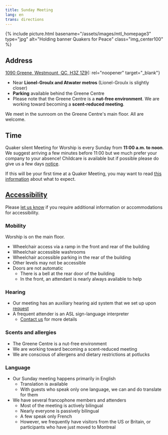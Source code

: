 ```yaml
---
title: Sunday Meeting
lang: en
trans: directions
---
```

{% include picture.html basename="/assets/images/mtl_homepage3" type="jpg" alt="Holding banner Quakers for Peace" class="img_center100" %}

## Address

[1090 Greene, Westmount, QC, H3Z 1Z9](https://www.google.com/maps/search/1090%20Greene,%20Westmount,%20QC,%20H3Z%201Z9){: rel="noopener" target="_blank"}

* Near **Lionel-Groulx and Atwater metros** (Lionel-Groulx is slightly closer)
* **Parking** available behind the Greene Centre
* Please note that the Greene Centre is a **nut-free environment**. We are working toward becoming a **scent-reduced meeting**.

We meet in the sunroom on the Greene Centre's main floor. All are welcome.

## Time

Quaker silent Meeting for Worship is every Sunday from **11:00 a.m. to noon**. We suggest arriving a few minutes before 11:00 but we much prefer your company to your absence! Childcare is available but if possible please do give us a few days [notice](/contact.html).

If this will be your first time at a Quaker Meeting, you may want to read [this information](/about.html) about what to expect.

## [Accessibility](/accessibility) <span class="stanchor"><a name="accessibility"></a></span>

Please [let us know](/contact) if you require additional information or accommodations for accessibility.

### Mobility
Worship is on the main floor.
* Wheelchair access via a ramp in the front and rear of the building
* Wheelchair accessible washrooms
* Wheelchair accessible parking in the rear of the building
* Other levels may not be accessible
* Doors are not automatic
  * There is a bell at the rear door of the building
  * In the front, an attendant is nearly always available to help

### Hearing
* Our meeting has an auxiliary hearing aid system that we set up upon [request](/contact)
* A frequent attender is an ASL sign-language interpreter
  * [Contact us](/contact) for more details

### Scents and allergies
* The Greene Centre is a nut-free environment
* We are working toward becoming a scent-reduced meeting
* We are conscious of allergens and dietary restrictions at potlucks

### Language
* Our Sunday meeting happens primarily in English
  * Translation is available
  * With guests who speak only one language, we can and do translate for them
* We have several francophone members and attenders
  * Most of the meeting is actively bilingual
  * Nearly everyone is passively bilingual
  * A few speak only French
  * However, we frequently have visitors from the US or Britain, or participants who have just moved to Montreal
